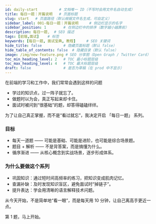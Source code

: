```yaml
---
id: daily-start          # 文档唯一 ID（不写时会用文件名自动生成）
title: 每日一题｜开篇说明   # 页面标题
slug: start   # 页面路径（默认根据文件名生成，可自定义）
sidebar_label: 001-每日一题｜开篇说明     # 侧边栏显示的名字
sidebar_position: 1        # 在侧边栏中的排序（数字越小越靠前）
description: 每日一题,  # SEO 描述
tags: [前端,面试]    # 标签
keywords: [每日一题, 面试宝典, 教程]     # SEO 关键词
hide_title: false          # 隐藏页面标题（默认 false）
hide_table_of_contents: false  # 隐藏目录（默认 false）
image: /img/new-feature.png # SEO 分享图（Open Graph / Twitter Card）
toc_min_heading_level: 2   # TOC 最小标题层级
toc_max_heading_level: 4   # TOC 最大标题层级
draft: false               # 是否为草稿（在 prod 中不显示）
---
```



在前端的学习和工作中，我们常常会遇到这样的问题

- 学过的知识点，过一阵子就忘了。
- 做题时以为会，真正写起来却卡住。
- 面试时被问到“很基础”的题，却答得磕磕绊绊。

为了让自己真正掌握，而不是“看过就忘”，我决定开启 「每日一题」 系列。

### 目标

- 每天一道题 —— 可能是基础、可能是进阶，也可能是综合场景题。
- 题目 + 解析 —— 不是背答案，而是搞懂为什么。
- 循序渐进 —— 从核心概念到实战场景，逐步形成体系。

### 为什么要做这个系列

- 巩固知识：通过短时间高频率的练习，把知识变成肌肉记忆。
- 查漏补缺：及时发现知识盲区，避免面试时“掉链子”。
- 提升表达：学会用清晰的语言解释技术问题。

从今天开始，不是简单地“看一眼”，而是每天用 10 分钟，让自己离高手更近一点。

第 1 题，马上开始。
